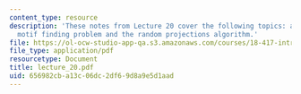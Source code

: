 ```yaml
---
content_type: resource
description: 'These notes from Lecture 20 cover the following topics: approaches to
  motif finding problem and the random projections algorithm.'
file: https://ol-ocw-studio-app-qa.s3.amazonaws.com/courses/18-417-introduction-to-computational-molecular-biology-fall-2004/656982cba13c06dc2df69d8a9e5d1aad_lecture_20.pdf
file_type: application/pdf
resourcetype: Document
title: lecture_20.pdf
uid: 656982cb-a13c-06dc-2df6-9d8a9e5d1aad
---
```

